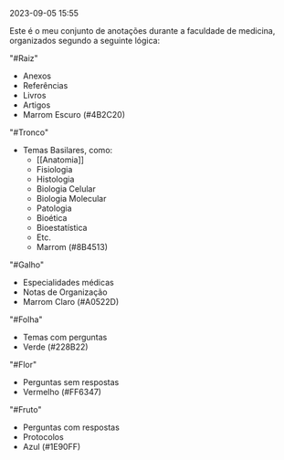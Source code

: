 2023-09-05 15:55

Este é o meu conjunto de anotações durante a faculdade de medicina, organizados segundo a seguinte lógica:

"#Raiz"
- Anexos
- Referências
- Livros
- Artigos
- Marrom Escuro (#4B2C20)

"#Tronco"
- Temas Basilares, como:
	- [[Anatomia]]
	- Fisiologia
	- Histologia
	- Biologia Celular
	- Biologia Molecular
	- Patologia
	- Bioética
	- Bioestatística
	- Etc.
	- Marrom (#8B4513)

"#Galho"
- Especialidades médicas
- Notas de Organização
- Marrom Claro (#A0522D)

"#Folha"
- Temas com perguntas
- Verde (#228B22)

"#Flor"
- Perguntas sem respostas
- Vermelho (#FF6347)

"#Fruto"
- Perguntas com respostas
- Protocolos
- Azul (#1E90FF)